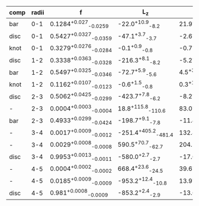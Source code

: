 |comp|radii| f | L<sub>z</sub> | L<sub>x</sub> | L<sub>y</sub> | angle | w<sub>z</sub> | w<sub>x</sub> | w<sub>y</sub> |
|---|---|---| ---| --- | ---| --- | --- | --- | --- |
|bar|   0-1|0.1284<sup>+0.027</sup><sub>-0.0259</sub>|-22.0<sup>+10.9</sup><sub>-8.2</sub>|21.9<sup>+11.3</sup><sub>-11.9</sub>|-50.8<sup>+5.1</sup><sub>-5.9</sub>|76.9<sup>+7.4</sup><sub>-6.6</sub>|50.6<sup>+7.4</sup><sub>-7.7</sub>|21.5<sup>+3.7</sup><sub>-3.5</sub>|22.8<sup>+8.8</sup><sub>-10.1</sub>|
|disc|   0-1|0.5427<sup>+0.0327</sup><sub>-0.0359</sub>|-47.1<sup>+3.7</sup><sub>-3.7</sub>|-2.6<sup>+4.5</sup><sub>-4.4</sub>|4.8<sup>+3.2</sup><sub>-3.3</sub>|57.7<sup>+4.2</sup><sub>-4.5</sub>|90.2<sup>+3.2</sup><sub>-3.1</sub>|67.7<sup>+2.4</sup><sub>-2.3</sub>|63.4<sup>+2.6</sup><sub>-2.6</sub>|
|knot|   0-1|0.3279<sup>+0.0276</sup><sub>-0.0284</sub>|-0.1<sup>+0.9</sup><sub>-0.8</sub>|-0.7<sup>+2.0</sup><sub>-1.3</sub>|2.2<sup>+1.8</sup><sub>-1.9</sub>|23.5<sup>+8.2</sup><sub>-7.4</sub>|27.5<sup>+2.6</sup><sub>-2.4</sub>|18.1<sup>+2.9</sup><sub>-3.0</sub>|10.3<sup>+0.5</sup><sub>-0.2</sub>|
|disc|   1-2|0.3338<sup>+0.0363</sup><sub>-0.0328</sub>|-216.3<sup>+8.1</sup><sub>-8.2</sub>|-5.2<sup>+5.1</sup><sub>-5.7</sub>|-3.1<sup>+4.6</sup><sub>-3.3</sub>|47.5<sup>+16.4</sup><sub>-14.6</sub>|127.2<sup>+4.7</sup><sub>-4.0</sub>|116.5<sup>+4.5</sup><sub>-3.9</sub>|92.3<sup>+4.2</sup><sub>-4.1</sub>|
|bar|   1-2|0.5497<sup>+0.0325</sup><sub>-0.0346</sub>|-72.7<sup>+5.9</sup><sub>-5.6</sub>|4.5<sup>+3.2</sup><sub>-3.3</sub>|4.0<sup>+2.1</sup><sub>-2.2</sub>|74.0<sup>+2.0</sup><sub>-2.0</sub>|98.0<sup>+3.1</sup><sub>-2.9</sub>|56.3<sup>+2.5</sup><sub>-2.5</sub>|74.3<sup>+3.0</sup><sub>-2.8</sub>|
|knot|   1-2|0.1162<sup>+0.0107</sup><sub>-0.0123</sub>|-0.6<sup>+1.5</sup><sub>-0.8</sub>|0.3<sup>+1.2</sup><sub>-1.5</sub>|-0.8<sup>+1.1</sup><sub>-0.8</sub>|52.6<sup>+4.4</sup><sub>-4.2</sub>|26.2<sup>+3.7</sup><sub>-3.1</sub>|10.6<sup>+0.8</sup><sub>-0.4</sub>|15.4<sup>+2.0</sup><sub>-1.7</sub>|
|disc|   2-3|0.5062<sup>+0.0425</sup><sub>-0.0299</sub>|-423.7<sup>+7.8</sup><sub>-6.2</sub>|-8.2<sup>+3.4</sup><sub>-3.2</sub>|-4.0<sup>+2.2</sup><sub>-1.8</sub>|71.1<sup>+4.0</sup><sub>-4.4</sub>|153.8<sup>+2.6</sup><sub>-2.1</sub>|137.7<sup>+2.9</sup><sub>-2.0</sub>|137.9<sup>+2.0</sup><sub>-2.5</sub>|
|-|   2-3|0.0004<sup>+0.0003</sup><sub>-0.0004</sub>|18.8<sup>+115.8</sup><sub>-110.6</sub>|83.0<sup>+201.5</sup><sub>-119.2</sub>|-145.2<sup>+75.7</sup><sub>-163.8</sub>|52.7<sup>+23.2</sup><sub>-19.9</sub>|13.5<sup>+4.9</sup><sub>-2.1</sub>|14.6<sup>+6.9</sup><sub>-2.9</sub>|11.7<sup>+1.7</sup><sub>-1.0</sub>|
|bar|   2-3|0.4933<sup>+0.0299</sup><sub>-0.0424</sub>|-198.7<sup>+9.1</sup><sub>-7.8</sub>|-11.4<sup>+2.4</sup><sub>-3.1</sub>|2.1<sup>+1.1</sup><sub>-1.4</sub>|74.4<sup>+0.6</sup><sub>-0.6</sub>|133.5<sup>+1.5</sup><sub>-1.5</sub>|64.1<sup>+3.2</sup><sub>-1.9</sub>|135.0<sup>+4.7</sup><sub>-4.4</sub>|
|-|   3-4|0.0017<sup>+0.0009</sup><sub>-0.0012</sub>|-251.4<sup>+405.2</sup><sub>-481.4</sub>|132.8<sup>+669.7</sup><sub>-694.6</sub>|779.6<sup>+484.8</sup><sub>-240.6</sub>|16.5<sup>+8.4</sup><sub>-10.1</sub>|12.0<sup>+2.3</sup><sub>-1.2</sub>|11.2<sup>+1.1</sup><sub>-0.7</sub>|10.8<sup>+0.9</sup><sub>-0.5</sub>|
|-|   3-4|0.0029<sup>+0.0008</sup><sub>-0.0008</sub>|590.5<sup>+70.7</sup><sub>-62.7</sub>|204.1<sup>+189.2</sup><sub>-130.2</sub>|-691.5<sup>+32.2</sup><sub>-49.7</sub>|22.4<sup>+11.7</sup><sub>-15.9</sub>|11.4<sup>+1.4</sup><sub>-0.8</sub>|11.9<sup>+1.8</sup><sub>-1.1</sub>|27.3<sup>+11.5</sup><sub>-6.1</sub>|
|disc|   3-4|0.9953<sup>+0.0013</sup><sub>-0.0011</sub>|-580.0<sup>+2.7</sup><sub>-2.7</sub>|-17.0<sup>+2.9</sup><sub>-2.6</sub>|-5.9<sup>+1.3</sup><sub>-1.5</sub>|69.5<sup>+1.1</sup><sub>-1.2</sub>|159.4<sup>+1.2</sup><sub>-1.1</sub>|125.7<sup>+0.9</sup><sub>-0.8</sub>|221.8<sup>+1.4</sup><sub>-1.3</sub>|
|-|   4-5|0.0004<sup>+0.0002</sup><sub>-0.0002</sub>|668.4<sup>+23.6</sup><sub>-24.5</sub>|39.6<sup>+73.2</sup><sub>-92.4</sub>|-700.1<sup>+10.3</sup><sub>-10.9</sub>|15.9<sup>+6.8</sup><sub>-6.0</sub>|19.5<sup>+5.3</sup><sub>-2.7</sub>|11.5<sup>+0.5</sup><sub>-0.4</sub>|235.3<sup>+99.8</sup><sub>-50.2</sub>|
|-|   4-5|0.0185<sup>+0.0009</sup><sub>-0.0009</sub>|-953.2<sup>+12.4</sup><sub>-10.8</sub>|13.9<sup>+5.5</sup><sub>-5.2</sub>|18.1<sup>+2.4</sup><sub>-2.1</sub>|53.4<sup>+5.3</sup><sub>-7.0</sub>|30.2<sup>+6.3</sup><sub>-3.6</sub>|12.2<sup>+0.5</sup><sub>-0.4</sub>|90.4<sup>+12.8</sup><sub>-11.9</sub>|
|disc|   4-5|0.981<sup>+0.0008</sup><sub>-0.0009</sub>|-853.2<sup>+2.4</sup><sub>-2.9</sub>|-13.6<sup>+1.1</sup><sub>-1.3</sub>|-5.3<sup>+0.4</sup><sub>-0.5</sub>|76.1<sup>+0.8</sup><sub>-0.8</sub>|169.6<sup>+0.9</sup><sub>-1.1</sub>|133.1<sup>+0.6</sup><sub>-0.6</sub>|276.1<sup>+0.4</sup><sub>-0.4</sub>|
